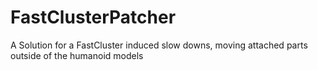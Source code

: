 # FastClusterPatcher
 A Solution for a FastCluster induced slow downs, moving attached parts outside of the humanoid models
